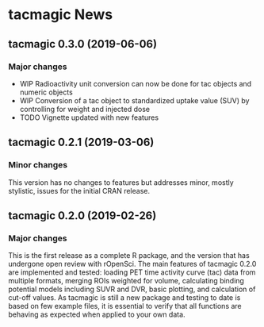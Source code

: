 # tacmagic News

## tacmagic 0.3.0 (2019-06-06)

### Major changes

- WIP Radioactivity unit conversion can now be done for tac objects and numeric objects
- WIP Conversion of a tac object to standardized uptake value (SUV) by controlling for weight and injected dose
- TODO Vignette updated with new features

## tacmagic 0.2.1 (2019-03-06)

### Minor changes

This version has no changes to features but addresses minor, mostly stylistic, issues for the initial CRAN release.

## tacmagic 0.2.0 (2019-02-26)

### Major changes

This is the first release as a complete R package, and the version that has undergone open review with rOpenSci. The main features of tacmagic 0.2.0 are implemented and tested: loading PET time activity curve (tac) data from multiple formats, merging ROIs weighted for volume, calculating binding potential models including SUVR and DVR, basic plotting, and calculation of cut-off values. As tacmagic is still a new package and testing to date is based on few example files, it is essential to verify that all functions are behaving as expected when applied to your own data.
